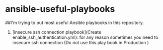 # ansible-useful-playbooks
##I'm trying to put most useful Ansible playbooks in this repository.
1. [insecure ssh connection playbook](Create enable_ssh_authentication.yml): for any reason sometimes you need to insecure ssh connection (Do not use this play book in Production )

